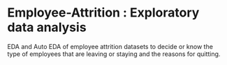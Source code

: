 # Employee-Attrition : Exploratory data analysis 
EDA and Auto EDA of employee attrition datasets to decide or know
the type of employees that are leaving or staying
and the reasons for quitting. 
